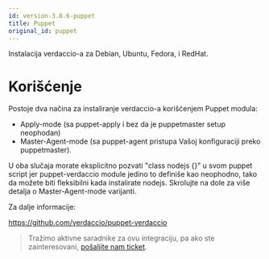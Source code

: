 ```yaml
---
id: version-3.8.6-puppet
title: Puppet
original_id: puppet
---
```


Instalacija verdaccio-a za Debian, Ubuntu, Fedora, i RedHat.

# Korišćenje

Postoje dva načina za instaliranje verdaccio-a korišćenjem Puppet modula:

* Apply-mode (sa puppet-apply i bez da je puppetmaster setup neophodan)
* Master-Agent-mode (sa puppet-agent pristupa Vašoj konfiguraciji preko puppetmaster).

U oba slučaja morate eksplicitno pozvati "class nodejs {}" u svom puppet script jer puppet-verdaccio module jedino to definiše kao neophodno, tako da možete biti fleksibilni kada instalirate nodejs. Skrolujte na dole za više detalja o Master-Agent-mode varijanti.

Za dalje informacije:

<https://github.com/verdaccio/puppet-verdaccio>

> Tražimo aktivne saradnike za ovu integraciju, pa ako ste zainteresovani, [pošaljite nam ticket](https://github.com/verdaccio/puppet-verdaccio/issues/11).